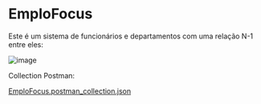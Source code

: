 # EmploFocus
Este é um sistema de funcionários e departamentos com uma relação N-1 entre eles:

![image](https://github.com/CauaneTemporin/TestesAutomatizados/assets/74147833/49cefc92-6dcb-45b5-8af5-eea01a37d1fb)

Collection Postman:

[EmploFocus.postman_collection.json](https://github.com/CauaneTemporin/TestesAutomatizados/files/14270879/EmploFocus.postman_collection.json)
